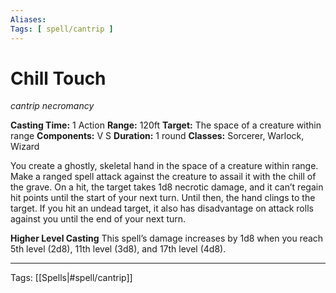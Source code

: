 ```yaml
---
Aliases:
Tags: [ spell/cantrip ]
---
```


# Chill Touch

_cantrip necromancy_

**Casting Time:** 1 Action
**Range:** 120ft
**Target:** The space of a creature within range
**Components:** V S
**Duration:** 1 round
**Classes:** Sorcerer, Warlock, Wizard

You create a ghostly, skeletal hand in the space of a creature within range. Make a ranged spell attack against the creature to assail it with the chill of the grave. On a hit, the target takes 1d8 necrotic damage, and it can’t regain hit points until the start of your next turn. Until then, the hand clings to the target. If you hit an undead target, it also has disadvantage on attack rolls against you until the end of your next turn.

**Higher Level Casting**
This spell’s damage increases by 1d8 when you reach 5th level (2d8), 11th level (3d8), and 17th level (4d8).

---
Tags: [[Spells|#spell/cantrip]]
